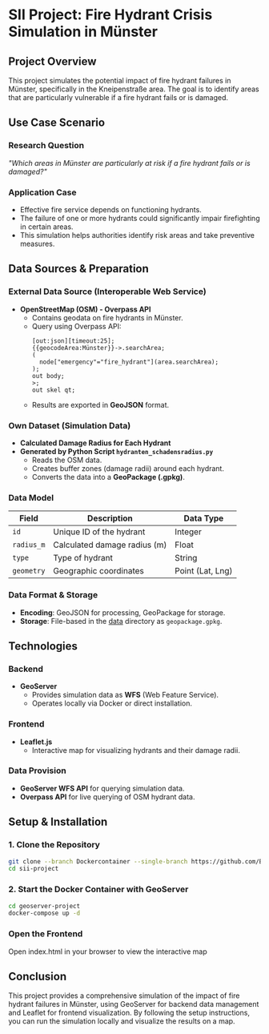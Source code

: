 # SII Project: Fire Hydrant Crisis Simulation in Münster

## Project Overview
This project simulates the potential impact of fire hydrant failures in Münster, specifically in the Kneipenstraße area. The goal is to identify areas that are particularly vulnerable if a fire hydrant fails or is damaged.

## Use Case Scenario
### Research Question
*"Which areas in Münster are particularly at risk if a fire hydrant fails or is damaged?"*

### Application Case
- Effective fire service depends on functioning hydrants.
- The failure of one or more hydrants could significantly impair firefighting in certain areas.
- This simulation helps authorities identify risk areas and take preventive measures.

## Data Sources & Preparation
### External Data Source (Interoperable Web Service)
- **OpenStreetMap (OSM) - Overpass API**
  - Contains geodata on fire hydrants in Münster.
  - Query using Overpass API:
    ```overpassql
    [out:json][timeout:25];
    {{geocodeArea:Münster}}->.searchArea;
    (
      node["emergency"="fire_hydrant"](area.searchArea);
    );
    out body;
    >;
    out skel qt;
    ```
  - Results are exported in **GeoJSON** format.

### Own Dataset (Simulation Data)
- **Calculated Damage Radius for Each Hydrant**
- **Generated by Python Script `hydranten_schadensradius.py`**
  - Reads the OSM data.
  - Creates buffer zones (damage radii) around each hydrant.
  - Converts the data into a **GeoPackage (.gpkg)**.

### Data Model
| **Field**       | **Description**                     | **Data Type**  |
|-----------------|-------------------------------------|----------------|
| `id`            | Unique ID of the hydrant            | Integer        |
| `radius_m`        | Calculated damage radius (m)        | Float          |
| `type`          | Type of hydrant                     | String         |
| `geometry`   | Geographic coordinates              | Point (Lat, Lng) |


### Data Format & Storage
- **Encoding**: GeoJSON for processing, GeoPackage for storage.
- **Storage**: File-based in the [data](http://_vscodecontentref_/0) directory as `geopackage.gpkg`.

## Technologies
### Backend
- **GeoServer**
  - Provides simulation data as **WFS** (Web Feature Service).
  - Operates locally via Docker or direct installation.

### Frontend
- **Leaflet.js**
  - Interactive map for visualizing hydrants and their damage radii.

### Data Provision
- **GeoServer WFS API** for querying simulation data.
- **Overpass API** for live querying of OSM hydrant data.

## Setup & Installation
### 1. Clone the Repository
```sh
git clone --branch Dockercontainer --single-branch https://github.com/Beerejustin/SII-Projekt.git
cd sii-project
```

### 2. Start the Docker Container with GeoServer
```sh
cd geoserver-project
docker-compose up -d
```

###  Open the Frontend
Open index.html in your browser to view the interactive map
## Conclusion
This project provides a comprehensive simulation of the impact of fire hydrant failures in Münster, using GeoServer for backend data management and Leaflet for frontend visualization. By following the setup instructions, you can run the simulation locally and visualize the results on a map.
